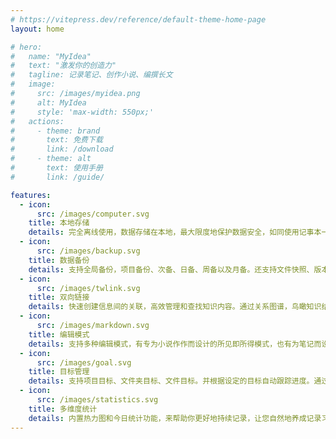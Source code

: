 ```yaml
---
# https://vitepress.dev/reference/default-theme-home-page
layout: home

# hero:
#   name: "MyIdea"
#   text: "激发你的创造力"
#   tagline: 记录笔记、创作小说、编撰长文
#   image:
#     src: /images/myidea.png
#     alt: MyIdea
#     style: 'max-width: 550px;'
#   actions:
#     - theme: brand
#       text: 免费下载
#       link: /download
#     - theme: alt
#       text: 使用手册
#       link: /guide/

features:
  - icon:
      src: /images/computer.svg
    title: 本地存储
    details: 完全离线使用，数据存储在本地，最大限度地保护数据安全，如同使用记事本一样，支持自定义文件存储路径。
  - icon:
      src: /images/backup.svg
    title: 数据备份
    details: 支持全局备份，项目备份、次备、日备、周备以及月备。还支持文件快照、版本对比、历史文件回滚等。
  - icon:
      src: /images/twlink.svg
    title: 双向链接
    details: 快速创建信息间的关联，高效管理和查找知识内容。通过关系图谱，鸟瞰知识结构分布，促进内容的发现与整合，对知识形成更为连贯和深入的理解。
  - icon:
      src: /images/markdown.svg
    title: 编辑模式
    details: 支持多种编辑模式，有专为小说作作而设计的所见即所得模式，也有为笔记而设计的 Markdown 模式以及分屏和预览模式。
  - icon:
      src: /images/goal.svg
    title: 目标管理
    details: 支持项目目标、文件夹目标、文件目标。并根据设定的目标自动跟踪进度。通过目标进度条、文件列表，当前进度如何一目了然。
  - icon:
      src: /images/statistics.svg
    title: 多维度统计
    details: 内置热力图和今日统计功能，来帮助你更好地持续记录，让您自然地养成记录习惯，并随时回顾您的记录。
---
```

